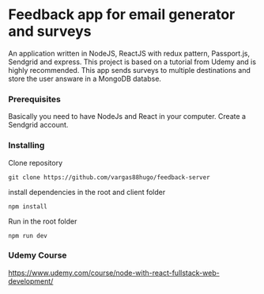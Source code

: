 # Feedback app for email generator and surveys

An application written in NodeJS, ReactJS with redux pattern, Passport.js, Sendgrid and express. This project is based on a tutorial from Udemy and is highly recommended. This app sends surveys to multiple destinations and store the user answare in a MongoDB databse.

### Prerequisites
Basically you need to have NodeJs and React in your computer. Create a Sendgrid account.

### Installing

Clone repository
```
git clone https://github.com/vargas88hugo/feedback-server
```

install dependencies in the root and client folder
```
npm install
```
Run in the root folder
```
npm run dev
```
### Udemy Course
https://www.udemy.com/course/node-with-react-fullstack-web-development/
